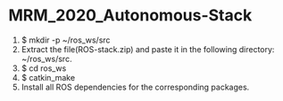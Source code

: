 # MRM_2020_Autonomous-Stack

1. $ mkdir -p ~/ros_ws/src  
2. Extract the file(ROS-stack.zip) and paste it in the following directory: ~/ros_ws/src.
3. $ cd ros_ws
4. $ catkin_make
5. Install all ROS dependencies for the corresponding packages. 
